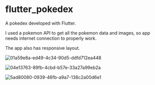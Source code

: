# flutter_pokedex

A pokedex developed with Flutter.

I used a pokemon API to get all the pokemon data and images, so app needs internet connection to properly work. 

The app also has responsive layout. 

![01a59e8a-ed49-4c34-90d5-ddfd712ea448](https://user-images.githubusercontent.com/112648606/191322836-7d166fd2-1a23-4cd9-8435-3b3b50c63323.jpg)

![04e13763-89fb-4cbd-b57e-33a27a99eb2a](https://user-images.githubusercontent.com/112648606/191322842-6f60efdf-19a9-48b7-961e-7156193e48a8.jpg)

![5ad80080-0939-46fb-a9a7-138c2a00d6e1](https://user-images.githubusercontent.com/112648606/191322851-f8c3ed99-29a0-446b-9931-20b7d47232f4.jpg)
